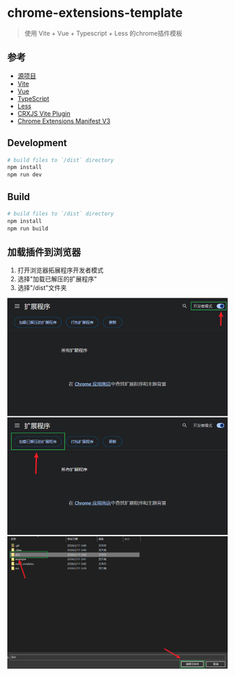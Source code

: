 # chrome-extensions-template

> 使用 Vite + Vue + Typescript + Less 的chrome插件模板

## 参考

- [源项目](https://github.com/NekitCorp/chrome-extension-svelte-typescript-boilerplate)
- [Vite](https://vitejs.dev/)
- [Vue](https://vuejs.org/)
- [TypeScript](https://www.typescriptlang.org/)
- [Less](https://lesscss.org/)
- [CRXJS Vite Plugin](https://github.com/crxjs/chrome-extension-tools/blob/main/packages/vite-plugin/README.md)
- [Chrome Extensions Manifest V3](https://developer.chrome.com/docs/extensions/mv3/intro/)

## Development

```bash
# build files to `/dist` directory
npm install
npm run dev
```

## Build

```bash
# build files to `/dist` directory
npm install
npm run build
```

## 加载插件到浏览器

1. 打开浏览器拓展程序开发者模式
2. 选择"加载已解压的扩展程序"
3. 选择"/dist"文件夹

![1.Example](example/1.jpg)
![2.Example](example/2.jpg)
![3.Example](example/3.jpg)
